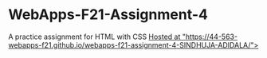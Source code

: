 # WebApps-F21-Assignment-4
A practice assignment for HTML with CSS
<a href=https://44-563-webapps-f21.github.io/webapps-f21-assignment-4-SINDHUJA-ADIDALA/ > Hosted at "https://44-563-webapps-f21.github.io/webapps-f21-assignment-4-SINDHUJA-ADIDALA/"></a>
